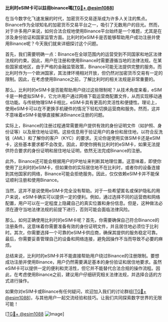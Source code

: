 **比利时eSIM卡可以註冊binance嗎[[TG💪+ @esim1088](https://t.me/s/esim1088)]**

在当今数字化飞速发展的时代，加密货币交易逐渐成为许多人关注的焦点。Binance作为全球知名的加密货币交易平台之一，吸引了无数用户的目光。然而，对于许多用户来说，如何合法合规地使用Binance平台始终是一个难题，尤其是在涉及身份验证和国家监管方面。比利时的eSIM卡是否能够帮助用户成功注册并使用Binance呢？今天我们就来详细探讨这个问题。

首先，我们需要明确一点：Binance在全球范围内的运营受到不同国家和地区法律法规的约束。因此，用户在注册和使用Binance时需要遵循当地的法律法规。在某些国家或地区，由于严格的金融监管政策，Binance可能无法提供完整的服务。而比利时作为一个欧洲国家，其法律环境相对开放，但仍然对加密货币交易有一定的限制。因此，在考虑使用Binance之前，了解比利时的相关法规是非常重要的。

那么，比利时的eSIM卡是否能帮助用户绕过这些限制呢？从技术角度来看，eSIM卡是一种虚拟SIM卡，它允许用户通过网络下载运营商配置文件，从而实现移动通信功能。与传统物理SIM卡相比，eSIM卡具有更高的灵活性和便捷性。理论上，使用eSIM卡可以在不更换手机硬件的情况下轻松切换运营商和服务。然而，这并不意味着eSIM卡能够直接解决Binance注册的问题。

实际上，Binance的注册过程通常需要用户提供有效的身份证明文件（如护照、身份证等）以及居住地址证明。这些信息用于验证用户的身份和居住地，以符合反洗钱（AML）和了解你的客户（KYC）的要求。无论你是使用实体SIM卡还是eSIM卡，这些基本要求都不会改变。因此，即使你拥有比利时的eSIM卡，如果无法提供符合要求的身份证明和居住地址证明，依然无法完成Binance的注册。

此外，Binance还可能会根据用户的IP地址来判断其地理位置。这意味着，即使你使用了比利时的eSIM卡，但如果你的实际居住地不在比利时，或者你的设备连接到其他国家的网络，Binance可能会拒绝服务。因此，仅仅依赖eSIM卡并不能保证顺利注册和使用Binance。

当然，这并不是说使用eSIM卡完全没有帮助。对于一些希望匿名或保护隐私的用户来说，eSIM卡确实可以提供一定的便利。例如，通过选择不同的运营商和网络配置，用户可以在一定程度上隐藏自己的真实位置和身份信息。但是，这种做法必须在遵守当地法律法规的前提下进行，否则可能会面临法律风险。

那么，如何正确使用比利时的eSIM卡呢？首先，你需要确保自己符合Binance的注册条件。这意味着你需要准备有效的身份证明文件，并且居住地必须位于比利时。其次，你需要选择一个可靠的eSIM卡供应商，确保其提供的服务稳定可靠。最后，你需要妥善管理自己的设备和网络连接，避免因操作不当而导致不必要的麻烦。

总结来说，比利时的eSIM卡并不能直接帮助用户绕过Binance的注册限制。要想成功注册并使用Binance，用户仍然需要满足基本的身份验证和居住地要求。虽然eSIM卡可以提供一定的便利和灵活性，但它并不能替代合法合规的操作流程。因此，在考虑使用Binance之前，建议用户仔细研究相关法律法规，并选择合适的方式进行操作。

如果你对eSIM卡或Binance有任何疑问，欢迎加入我们的讨论群组[[TG💪+ @esim1088](https://t.me/s/esim1088)]，与其他用户一起交流经验和技巧。让我们共同探索数字世界的无限可能！

[[TG💪+ @esim1088](https://t.me/s/esim1088) ![Image](https://i.postimg.cc/4NQfJmqS/Snipaste-2025-05-13-00-14-12.png)]